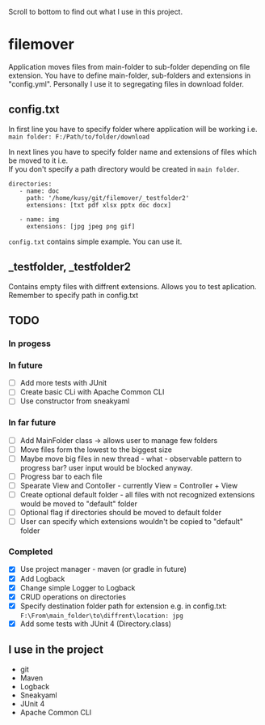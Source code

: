 Scroll to bottom to find out what I use in this project.

# filemover
Application moves files from main-folder to sub-folder depending on file extension.
You have to define main-folder, sub-folders and extensions in "config.yml".
Personally I use it to segregating files in download folder.

## config.txt
In first line you have to specify folder where application will be working i.e.  
`main folder: F:/Path/to/folder/download`

In next lines you have to specify folder name and extensions of files which be moved to it i.e.  
If you don't specify a path directory would be created in `main folder`.
```
directories:
   - name: doc
     path: '/home/kusy/git/filemover/_testfolder2'
     extensions: [txt pdf xlsx pptx doc docx]
     
   - name: img
     extensions: [jpg jpeg png gif]
 ```

`config.txt` contains simple example. You can use it.

## _testfolder, _testfolder2
Contains empty files with diffrent extensions. Allows you to test aplication. Remember to specify path in config.txt

## TODO
### In progess


### In future
- [ ] Add more tests with JUnit
- [ ] Create basic CLi with Apache Common CLI
- [ ] Use constructor from sneakyaml

### In far future
- [ ] Add MainFolder class -> allows user to manage few folders
- [ ] Move files form the lowest to the biggest size
- [ ] Maybe move big files in new thread - what - observable pattern to progress bar? user input would be blocked anyway.
- [ ] Progress bar to each file
- [ ] Spearate View and Contoller - currently View = Controller + View
- [ ] Create optional default folder - all files with not recognized extensions would be moved to "default" folder
- [ ] Optional flag if directories should be moved to default folder
- [ ] User can specify which extensions wouldn't be copied to "default" folder

### Completed
- [X] Use project manager - maven (or gradle in future)
- [X] Add Logback
- [X] Change simple Logger to Logback
- [X] CRUD operations on directories
- [X] Specify destination folder path for extension e.g. in config.txt: `F:\From\main_folder\to\diffrent\location: jpg`
- [X] Add some tests with JUnit 4 (Directory.class)

## I use in the project
- git
- Maven
- Logback
- Sneakyaml
- JUnit 4
- Apache Common CLI

